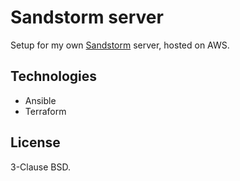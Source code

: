 # Sandstorm server

Setup for my own
[Sandstorm](https://store.steampowered.com/app/581320/Insurgency_Sandstorm/)
server, hosted on AWS.

## Technologies

* Ansible
* Terraform

## License

3-Clause BSD.
